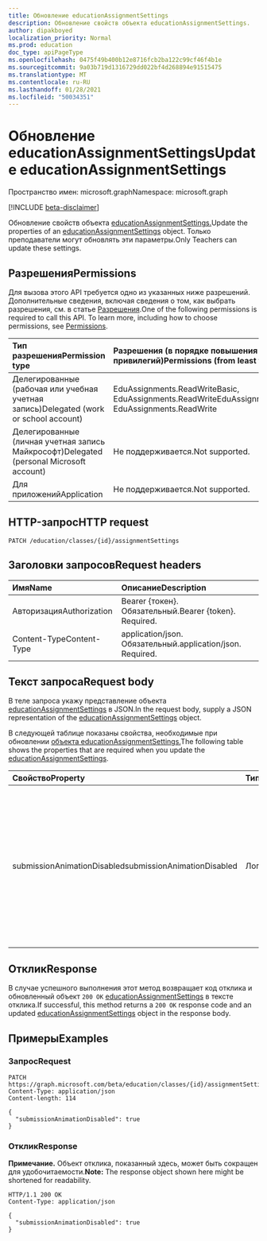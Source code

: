 ```yaml
---
title: Обновление educationAssignmentSettings
description: Обновление свойств объекта educationAssignmentSettings.
author: dipakboyed
localization_priority: Normal
ms.prod: education
doc_type: apiPageType
ms.openlocfilehash: 0475f49b400b12e8716fcb2ba122c99cf46f4b1e
ms.sourcegitcommit: 9a03b719d1316729dd022bf4d268894e91515475
ms.translationtype: MT
ms.contentlocale: ru-RU
ms.lasthandoff: 01/28/2021
ms.locfileid: "50034351"
---
```

# <a name="update-educationassignmentsettings"></a><span data-ttu-id="0d078-103">Обновление educationAssignmentSettings</span><span class="sxs-lookup"><span data-stu-id="0d078-103">Update educationAssignmentSettings</span></span>
<span data-ttu-id="0d078-104">Пространство имен: microsoft.graph</span><span class="sxs-lookup"><span data-stu-id="0d078-104">Namespace: microsoft.graph</span></span>

[!INCLUDE [beta-disclaimer](../../includes/beta-disclaimer.md)]

<span data-ttu-id="0d078-105">Обновление свойств объекта [educationAssignmentSettings.](../resources/educationassignmentsettings.md)</span><span class="sxs-lookup"><span data-stu-id="0d078-105">Update the properties of an [educationAssignmentSettings](../resources/educationassignmentsettings.md) object.</span></span> <span data-ttu-id="0d078-106">Только преподаватели могут обновлять эти параметры.</span><span class="sxs-lookup"><span data-stu-id="0d078-106">Only Teachers can update these settings.</span></span>

## <a name="permissions"></a><span data-ttu-id="0d078-107">Разрешения</span><span class="sxs-lookup"><span data-stu-id="0d078-107">Permissions</span></span>
<span data-ttu-id="0d078-p102">Для вызова этого API требуется одно из указанных ниже разрешений. Дополнительные сведения, включая сведения о том, как выбрать разрешения, см. в статье [Разрешения](/graph/permissions-reference).</span><span class="sxs-lookup"><span data-stu-id="0d078-p102">One of the following permissions is required to call this API. To learn more, including how to choose permissions, see [Permissions](/graph/permissions-reference).</span></span>

|<span data-ttu-id="0d078-110">Тип разрешения</span><span class="sxs-lookup"><span data-stu-id="0d078-110">Permission type</span></span>|<span data-ttu-id="0d078-111">Разрешения (в порядке повышения привилегий)</span><span class="sxs-lookup"><span data-stu-id="0d078-111">Permissions (from least to most privileged)</span></span>|
|:---|:---|
|<span data-ttu-id="0d078-112">Делегированные (рабочая или учебная учетная запись)</span><span class="sxs-lookup"><span data-stu-id="0d078-112">Delegated (work or school account)</span></span>|<span data-ttu-id="0d078-113">EduAssignments.ReadWriteBasic, EduAssignments.ReadWrite</span><span class="sxs-lookup"><span data-stu-id="0d078-113">EduAssignments.ReadWriteBasic, EduAssignments.ReadWrite</span></span>|
|<span data-ttu-id="0d078-114">Делегированные (личная учетная запись Майкрософт)</span><span class="sxs-lookup"><span data-stu-id="0d078-114">Delegated (personal Microsoft account)</span></span>|<span data-ttu-id="0d078-115">Не поддерживается.</span><span class="sxs-lookup"><span data-stu-id="0d078-115">Not supported.</span></span>|
|<span data-ttu-id="0d078-116">Для приложений</span><span class="sxs-lookup"><span data-stu-id="0d078-116">Application</span></span>|<span data-ttu-id="0d078-117">Не поддерживается.</span><span class="sxs-lookup"><span data-stu-id="0d078-117">Not supported.</span></span>|

## <a name="http-request"></a><span data-ttu-id="0d078-118">HTTP-запрос</span><span class="sxs-lookup"><span data-stu-id="0d078-118">HTTP request</span></span>

<!-- {
  "blockType": "ignored"
}
-->
``` http
PATCH /education/classes/{id}/assignmentSettings
```

## <a name="request-headers"></a><span data-ttu-id="0d078-119">Заголовки запросов</span><span class="sxs-lookup"><span data-stu-id="0d078-119">Request headers</span></span>
|<span data-ttu-id="0d078-120">Имя</span><span class="sxs-lookup"><span data-stu-id="0d078-120">Name</span></span>|<span data-ttu-id="0d078-121">Описание</span><span class="sxs-lookup"><span data-stu-id="0d078-121">Description</span></span>|
|:---|:---|
|<span data-ttu-id="0d078-122">Авторизация</span><span class="sxs-lookup"><span data-stu-id="0d078-122">Authorization</span></span>|<span data-ttu-id="0d078-p103">Bearer {токен}. Обязательный.</span><span class="sxs-lookup"><span data-stu-id="0d078-p103">Bearer {token}. Required.</span></span>|
|<span data-ttu-id="0d078-125">Content-Type</span><span class="sxs-lookup"><span data-stu-id="0d078-125">Content-Type</span></span>|<span data-ttu-id="0d078-p104">application/json. Обязательный.</span><span class="sxs-lookup"><span data-stu-id="0d078-p104">application/json. Required.</span></span>|

## <a name="request-body"></a><span data-ttu-id="0d078-128">Текст запроса</span><span class="sxs-lookup"><span data-stu-id="0d078-128">Request body</span></span>
<span data-ttu-id="0d078-129">В теле запроса укажу представление объекта [educationAssignmentSettings](../resources/educationassignmentsettings.md) в JSON.</span><span class="sxs-lookup"><span data-stu-id="0d078-129">In the request body, supply a JSON representation of the [educationAssignmentSettings](../resources/educationassignmentsettings.md) object.</span></span>

<span data-ttu-id="0d078-130">В следующей таблице показаны свойства, необходимые при обновлении [объекта educationAssignmentSettings.](../resources/educationassignmentsettings.md)</span><span class="sxs-lookup"><span data-stu-id="0d078-130">The following table shows the properties that are required when you update the [educationAssignmentSettings](../resources/educationassignmentsettings.md).</span></span>

|<span data-ttu-id="0d078-131">Свойство</span><span class="sxs-lookup"><span data-stu-id="0d078-131">Property</span></span>|<span data-ttu-id="0d078-132">Тип</span><span class="sxs-lookup"><span data-stu-id="0d078-132">Type</span></span>|<span data-ttu-id="0d078-133">Описание</span><span class="sxs-lookup"><span data-stu-id="0d078-133">Description</span></span>|
|:---|:---|:---|
|<span data-ttu-id="0d078-134">submissionAnimationDisabled</span><span class="sxs-lookup"><span data-stu-id="0d078-134">submissionAnimationDisabled</span></span>|<span data-ttu-id="0d078-135">Логический</span><span class="sxs-lookup"><span data-stu-id="0d078-135">Boolean</span></span>|<span data-ttu-id="0d078-136">Указывает, будет ли показана анимация поозднения.</span><span class="sxs-lookup"><span data-stu-id="0d078-136">Indicates whether turn-in celebration animation will be shown.</span></span> <span data-ttu-id="0d078-137">Значение `true` указывает, что анимация не будет показана.</span><span class="sxs-lookup"><span data-stu-id="0d078-137">A value of `true` indicates that the animation will not be shown.</span></span> <span data-ttu-id="0d078-138">Значение по умолчанию: `false`.</span><span class="sxs-lookup"><span data-stu-id="0d078-138">Default value is `false`.</span></span>|



## <a name="response"></a><span data-ttu-id="0d078-139">Отклик</span><span class="sxs-lookup"><span data-stu-id="0d078-139">Response</span></span>

<span data-ttu-id="0d078-140">В случае успешного выполнения этот метод возвращает код отклика и обновленный объект `200 OK` [educationAssignmentSettings](../resources/educationassignmentsettings.md) в тексте отклика.</span><span class="sxs-lookup"><span data-stu-id="0d078-140">If successful, this method returns a `200 OK` response code and an updated [educationAssignmentSettings](../resources/educationassignmentsettings.md) object in the response body.</span></span>

## <a name="examples"></a><span data-ttu-id="0d078-141">Примеры</span><span class="sxs-lookup"><span data-stu-id="0d078-141">Examples</span></span>

### <a name="request"></a><span data-ttu-id="0d078-142">Запрос</span><span class="sxs-lookup"><span data-stu-id="0d078-142">Request</span></span>
<!-- {
  "blockType": "request",
  "name": "update_educationassignmentsettings"
}
-->
``` http
PATCH https://graph.microsoft.com/beta/education/classes/{id}/assignmentSettings
Content-Type: application/json
Content-length: 114

{
  "submissionAnimationDisabled": true
}
```


### <a name="response"></a><span data-ttu-id="0d078-143">Отклик</span><span class="sxs-lookup"><span data-stu-id="0d078-143">Response</span></span>
<span data-ttu-id="0d078-144">**Примечание.** Объект отклика, показанный здесь, может быть сокращен для удобочитаемости.</span><span class="sxs-lookup"><span data-stu-id="0d078-144">**Note:** The response object shown here might be shortened for readability.</span></span>
<!-- {
  "blockType": "response",
  "truncated": true,
  "@odata.type": "microsoft.graph.educationAssignmentSettings"
}
-->
``` http
HTTP/1.1 200 OK
Content-Type: application/json

{
  "submissionAnimationDisabled": true
}
```

